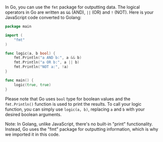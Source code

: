 In Go, you can use the `fmt` package for outputting data. The logical operators in Go are written as `&&` (AND), `||` (OR) and `!` (NOT). Here is your JavaScript code converted to Golang:

```go
package main

import (
	"fmt"
)

func logic(a, b bool) {
	fmt.Println("a AND b:", a && b)
	fmt.Println("a OR b:", a || b)
	fmt.Println("NOT a:", !a)
}

func main() {
	logic(true, true)
}
```

Please note that Go uses `bool` type for boolean values and the `fmt.Println()` function is used to print the results. To call your logic function, you can simply use `logic(a, b)`, replacing `a` and `b` with your desired boolean arguments.

Note: In Golang, unlike JavaScript, there's no built-in "print" functionality. Instead, Go uses the "fmt" package for outputting information, which is why we imported it in this code.
